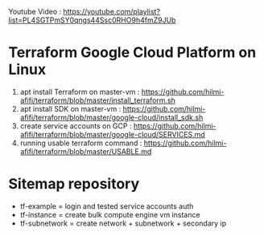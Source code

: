 Youtube Video :
https://youtube.com/playlist?list=PL4SGTPmSY0qngs44Ssc0RHO9h4fmZ9JUb

# Terraform Google Cloud Platform on Linux
1. apt install Terraform on master-vm : https://github.com/hilmi-afifi/terraform/blob/master/install_terraform.sh
2. apt install SDK on master-vm : https://github.com/hilmi-afifi/terraform/blob/master/google-cloud/install_sdk.sh
3. create service accounts on GCP : https://github.com/hilmi-afifi/terraform/blob/master/google-cloud/SERVICES.md
4. running usable terraform command : https://github.com/hilmi-afifi/terraform/blob/master/USABLE.md


# Sitemap repository
- tf-example = login and tested service accounts auth 
- tf-instance = create bulk compute engine vm instance 
- tf-subnetwork = create network + subnetwork + secondary ip  
